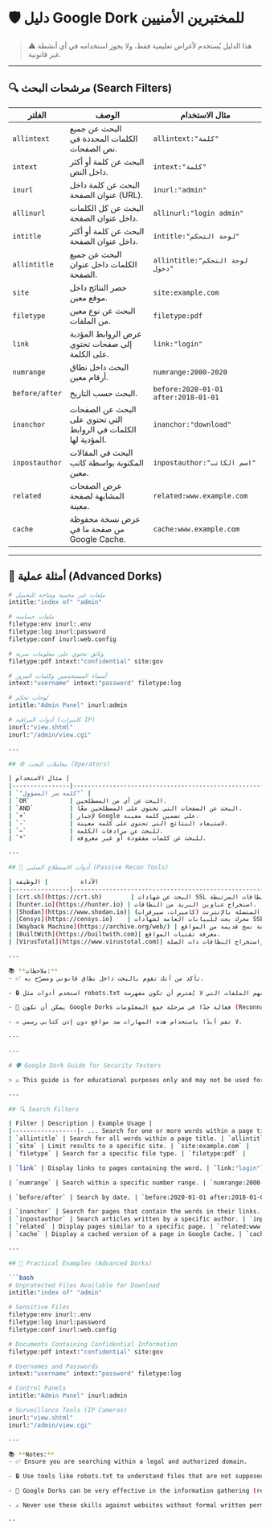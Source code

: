 
# 🛡️ دليل Google Dork للمختبرين الأمنيين

> ⚠️ هذا الدليل يُستخدم لأغراض تعليمية فقط، ولا يجوز استخدامه في أي أنشطة غير قانونية.

---

## 🔍 مرشحات البحث (Search Filters)

| الفلتر           | الوصف                                                             | مثال الاستخدام                           |
|------------------|--------------------------------------------------------------------|-------------------------------------------|
| `allintext`      | البحث عن جميع الكلمات المحددة في نص الصفحات.                      | `allintext:"كلمة"`                        |
| `intext`         | البحث عن كلمة أو أكثر داخل النص.                                 | `intext:"كلمة"`                           |
| `inurl`          | البحث عن كلمة داخل عنوان الصفحة (URL).                            | `inurl:"admin"`                           |
| `allinurl`       | البحث عن كل الكلمات داخل عنوان الصفحة.                            | `allinurl:"login admin"`                  |
| `intitle`        | البحث عن كلمة أو أكثر داخل عنوان الصفحة.                         | `intitle:"لوحة التحكم"`                   |
| `allintitle`     | البحث عن جميع الكلمات داخل عنوان الصفحة.                          | `allintitle:"لوحة التحكم دخول"`           |
| `site`           | حصر النتائج داخل موقع معين.                                       | `site:example.com`                        |
| `filetype`       | البحث عن نوع معين من الملفات.                                     | `filetype:pdf`                            |
| `link`           | عرض الروابط المؤدية إلى صفحات تحتوي على الكلمة.                   | `link:"login"`                            |
| `numrange`       | البحث داخل نطاق أرقام معين.                                       | `numrange:2000-2020`                      |
| `before/after`   | البحث حسب التاريخ.                                                | `before:2020-01-01 after:2018-01-01`      |
| `inanchor`       | البحث عن الصفحات التي تحتوي على الكلمات في الروابط المؤدية لها.  | `inanchor:"download"`                     |
| `inpostauthor`   | البحث في المقالات المكتوبة بواسطة كاتب معين.                      | `inpostauthor:"اسم الكاتب"`              |
| `related`        | عرض الصفحات المشابهة لصفحة معينة.                                | `related:www.example.com`                 |
| `cache`          | عرض نسخة محفوظة من صفحة ما في Google Cache.                       | `cache:www.example.com`                   |

---

## 🧪 أمثلة عملية (Advanced Dorks)

```bash
# ملفات غير محمية ومتاحة للتحميل
intitle:"index of" "admin"

# ملفات حساسة
filetype:env inurl:.env
filetype:log inurl:password
filetype:conf inurl:web.config

# وثائق تحتوي على معلومات سرية
filetype:pdf intext:"confidential" site:gov

# أسماء المستخدمين وكلمات المرور
intext:"username" intext:"password" filetype:log

# لوحات تحكم
intitle:"Admin Panel" inurl:admin

# أدوات المراقبة (كاميرات IP)
inurl:"view.shtml"
inurl:"/admin/view.cgi"

---

## ⚙️ معاملات البحث (Operators)

| المعامل       | الوصف                                                                                  | مثال الاستخدام                                      |
|----------------|------------------------------------------------------------------------------------------|------------------------------------------------------|
| `"كلمة"`       | للبحث عن عبارة دقيقة بين علامات تنصيص.                                                  | `"كلمة سر المسؤول"`                                 |
| `OR`           | البحث عن أي من المصطلحين.                                                               | `site:facebook.com OR site:twitter.com`             |
| `AND`          | البحث عن الصفحات التي تحتوي على المصطلحين معًا.                                        | `site:gov AND login`                                |
| `+`            | لإجبار Google على تضمين كلمة معينة.                                                     | `+login`                                            |
| `-`            | لاستبعاد النتائج التي تحتوي على كلمة معينة.                                            | `login -site:facebook.com`                          |
| `~`            | للبحث عن مرادفات الكلمة.                                                               | `~download`                                         |
| `*`            | للبحث عن كلمات مفقودة أو غير معروفة.                                                  | `"admin * login"`                                   |

---

## 🧰 أدوات الاستطلاع السلبي (Passive Recon Tools)

| الأداة         | الوظيفة                                                         |
|----------------|------------------------------------------------------------------|
| [crt.sh](https://crt.sh)        | البحث عن شهادات SSL ومعرفة النطاقات المرتبطة.         |
| [hunter.io](https://hunter.io) | استخراج عناوين البريد من النطاقات.                     |
| [Shodan](https://www.shodan.io)| محرك بحث للأجهزة المتصلة بالإنترنت (كاميرات، سيرفرات). |
| [Censys](https://censys.io)    | محرك بحث للبيانات العامة لشهادات SSL وخدمات الإنترنت.  |
| [Wayback Machine](https://archive.org/web/) | مراجعة نسخ قديمة من المواقع.         |
| [BuiltWith](https://builtwith.com)| معرفة تقنيات المواقع.                             |
| [VirusTotal](https://www.virustotal.com)| تحليل الملفات والروابط واستخراج النطاقات ذات الصلة. |

---

📚 **ملاحظات:**  
- ✅ تأكد من أنك تقوم بالبحث داخل نطاق قانوني ومصرّح به.

- 🔒 استخدم أدوات مثل robots.txt لفهم الملفات التي لا يُفترض أن تكون مفهرسة.

- 🧠 يمكن أن تكون Google Dorks فعالة جدًا في مرحلة جمع المعلومات (Reconnaissance) أثناء اختبار الاختراق.

- ⚠️ لا تقم أبدًا باستخدام هذه المهارات ضد مواقع دون إذن كتابي رسمي.

---

---

# 🛡️ Google Dork Guide for Security Testers

> ⚠️ This guide is for educational purposes only and may not be used for any illegal activities.

---

## 🔍 Search Filters

| Filter | Description | Example Usage |
|------------------|- ... Search for one or more words within a page title. | `intitle:"Control Panel"` |
| `allintitle` | Search for all words within a page title. | `allintitle:"Control Panel Login"` |
| `site` | Limit results to a specific site. | `site:example.com` |
| `filetype` | Search for a specific file type. | `filetype:pdf` |

| `link` | Display links to pages containing the word. | `link:"login"` |

| `numrange` | Search within a specific number range. | `numrange:2000-2020` |

| `before/after` | Search by date. | `before:2020-01-01 after:2018-01-01` |

| `inanchor` | Search for pages that contain the words in their links. | `inanchor:"download"` |
| `inpostauthor` | Search articles written by a specific author. | `inpostauthor:"Author's Name"` |
| `related` | Display pages similar to a specific page. | `related:www.example.com` |
| `cache` | Display a cached version of a page in Google Cache. | `cache:www.example.com` |

---

## 🧪 Practical Examples (Advanced Dorks)

```bash
# Unprotected Files Available for Download
intitle:"index of" "admin"

# Sensitive Files
filetype:env inurl:.env
filetype:log inurl:password
filetype:conf inurl:web.config

# Documents Containing Confidential Information
filetype:pdf intext:"confidential" site:gov

# Usernames and Passwords
intext:"username" intext:"password" filetype:log

# Control Panels
intitle:"Admin Panel" inurl:admin

# Surveillance Tools (IP Cameras)
inurl:"view.shtml"
inurl:"/admin/view.cgi"

---

📚 **Notes:**
- ✅ Ensure you are searching within a legal and authorized domain.

- 🔒 Use tools like robots.txt to understand files that are not supposed to be indexed.

- 🧠 Google Dorks can be very effective in the information gathering (reconnaissance) phase of a penetration test.

- ⚠️ Never use these skills against websites without formal written permission.

--
